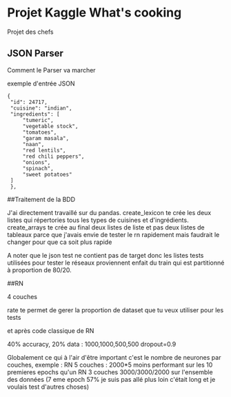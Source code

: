 ﻿# Projet Kaggle What's cooking

Projet des chefs

## JSON Parser

Comment le Parser va marcher 

exemple d'entrée JSON

```
{
 "id": 24717,
 "cuisine": "indian",
 "ingredients": [
     "tumeric",
     "vegetable stock",
     "tomatoes",
     "garam masala",
     "naan",
     "red lentils",
     "red chili peppers",
     "onions",
     "spinach",
     "sweet potatoes"
 ]
 },
```

##Traitement de la BDD

J'ai directement travaillé sur du pandas.
create_lexicon te crée les deux listes qui répertories tous les types de cuisines et d'ingrédients.
create_arrays te crée au final deux listes de liste et pas deux listes de tableaux parce que
j'avais envie de tester le rn rapidement mais faudrait le changer pour que ca soit plus rapide

A noter que le json test ne contient pas de target donc les listes tests utilisées pour tester
le réseaux proviennent enfait du train qui est partitionné à proportion de 80/20.

##RN

4 couches

rate te permet de gerer la proportion de dataset que tu veux utiliser pour les tests

et après code classique de RN

40% accuracy, 20% data : 1000,1000,500,500 dropout=0.9

Globalement ce qui à l'air d'être important c'est le nombre de neurones par couches, exemple :
RN 5 couches : 2000*5 moins performant sur les 10 premieres epochs qu'un RN 3 couches
3000/3000/2000 sur l'ensemble des données (7 eme epoch 57% je suis pas allé plus loin c'était long et je
voulais test d'autres choses)




